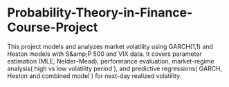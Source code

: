 # Probability-Theory-in-Finance-Course-Project
This project models and analyzes market volatility using GARCH(1,1) and Heston models with S\&amp;P 500 and VIX data. It covers parameter estimation (MLE, Nelder–Mead), performance evaluation, market-regime analysis( high vs low volatility period ), and predictive regressions( GARCH, Heston and combined model ) for next-day realized volatility.
